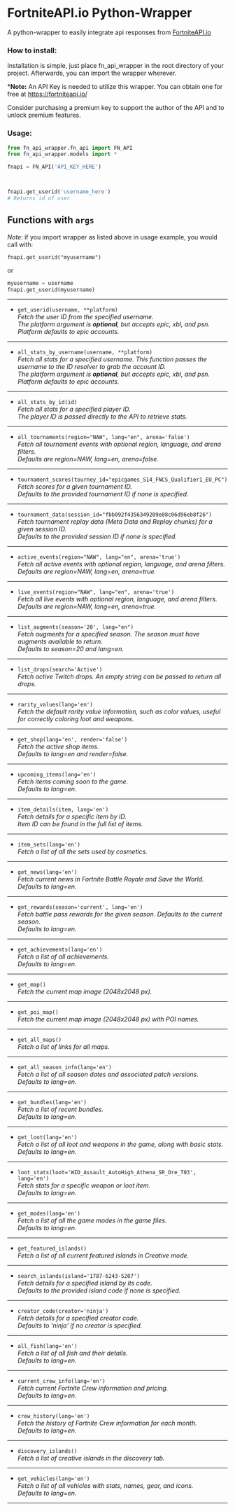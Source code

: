 # FortniteAPI.io Python-Wrapper

A python-wrapper to easily integrate api responses from [FortniteAPI.io][fnapiio-link]

### How to install:

Installation is simple, just place fn_api_wrapper in the root directory of your project. Afterwards, you can import the wrapper wherever.

***Note:** An API Key is needed to utilize this wrapper. You can obtain one for free at 
https://fortniteapi.io/ 

Consider purchasing a premium key to support the author of the API and to unlock premium features. 

### Usage:

```python
from fn_api_wrapper.fn_api import FN_API
from fn_api_wrapper.models import *

fnapi = FN_API('API_KEY_HERE')



fnapi.get_userid('username_here')
# Returns id of user
```

## Functions with `args`
*Note*: if you import wrapper as listed above in usage example, you would call with:


`fnapi.get_userid("myusername")` 

or
```python
myusername = username 
fnapi.get_userid(myusername)
```


---

- `get_userid(username, **platform)`  
  *Fetch the user ID from the specified username.*  
  *The platform argument is **optional**, but accepts epic, xbl, and psn. Platform defaults to epic accounts.*

---

- `all_stats_by_username(username, **platform)`  
  *Fetch all stats for a specified username. This function passes the username to the ID resolver to grab the account ID.*  
  *The platform argument is **optional**, but accepts epic, xbl, and psn. Platform defaults to epic accounts.*

---

- `all_stats_by_id(id)`  
  *Fetch all stats for a specified player ID.*  
  *The player ID is passed directly to the API to retrieve stats.*

---

- `all_tournaments(region="NAW", lang="en", arena='false')`  
  *Fetch all tournament events with optional region, language, and arena filters.*  
  *Defaults are region=NAW, lang=en, arena=false.*

---

- `tournament_scores(tourney_id="epicgames_S14_FNCS_Qualifier1_EU_PC")`  
  *Fetch scores for a given tournament ID.*  
  *Defaults to the provided tournament ID if none is specified.*

---

- `tournament_data(session_id="fbb092f4356349209e08c06d96eb8f26")`  
  *Fetch tournament replay data (Meta Data and Replay chunks) for a given session ID.*  
  *Defaults to the provided session ID if none is specified.*

---

- `active_events(region="NAW", lang="en", arena='true')`  
  *Fetch all active events with optional region, language, and arena filters.*  
  *Defaults are region=NAW, lang=en, arena=true.*

---

- `live_events(region="NAW", lang="en", arena='true')`  
  *Fetch all live events with optional region, language, and arena filters.*  
  *Defaults are region=NAW, lang=en, arena=true.*

---

- `list_augments(season='20', lang="en")`  
  *Fetch augments for a specified season. The season must have augments available to return.*  
  *Defaults to season=20 and lang=en.*

---

- `list_drops(search='Active')`  
  *Fetch active Twitch drops. An empty string can be passed to return all drops.*

---

- `rarity_values(lang='en')`  
  *Fetch the default rarity value information, such as color values, useful for correctly coloring loot and weapons.*  

---

- `get_shop(lang='en', render='false')`  
  *Fetch the active shop items.*  
  *Defaults to lang=en and render=false.*

---

- `upcoming_items(lang='en')`  
  *Fetch items coming soon to the game.*  
  *Defaults to lang=en.*

---

- `item_details(item, lang='en')`  
  *Fetch details for a specific item by ID.*  
  *Item ID can be found in the full list of items.*

---

- `item_sets(lang='en')`  
  *Fetch a list of all the sets used by cosmetics.*

---

- `get_news(lang='en')`  
  *Fetch current news in Fortnite Battle Royale and Save the World.*  
  *Defaults to lang=en.*

---

- `get_rewards(season='current', lang='en')`  
  *Fetch battle pass rewards for the given season. Defaults to the current season.*  
  *Defaults to lang=en.*

---

- `get_achievements(lang='en')`  
  *Fetch a list of all achievements.*  
  *Defaults to lang=en.*

---

- `get_map()`  
  *Fetch the current map image (2048x2048 px).*

---

- `get_poi_map()`  
  *Fetch the current map image (2048x2048 px) with POI names.*

---

- `get_all_maps()`  
  *Fetch a list of links for all maps.*

---

- `get_all_season_info(lang='en')`  
  *Fetch a list of all season dates and associated patch versions.*  
  *Defaults to lang=en.*

---

- `get_bundles(lang='en')`  
  *Fetch a list of recent bundles.*  
  *Defaults to lang=en.*

---

- `get_loot(lang='en')`  
  *Fetch a list of all loot and weapons in the game, along with basic stats.*  
  *Defaults to lang=en.*

---

- `loot_stats(loot='WID_Assault_AutoHigh_Athena_SR_Ore_T03', lang='en')`  
  *Fetch stats for a specific weapon or loot item.*  
  *Defaults to lang=en.*

---

- `get_modes(lang='en')`  
  *Fetch a list of all the game modes in the game files.*  
  *Defaults to lang=en.*

---

- `get_featured_islands()`  
  *Fetch a list of all current featured islands in Creative mode.*

---

- `search_islands(island='1787-6243-5207')`  
  *Fetch details for a specified island by its code.*  
  *Defaults to the provided island code if none is specified.*

---

- `creator_code(creator='ninja')`  
  *Fetch details for a specified creator code.*  
  *Defaults to 'ninja' if no creator is specified.*

---

- `all_fish(lang='en')`  
  *Fetch a list of all fish and their details.*  
  *Defaults to lang=en.*

---

- `current_crew_info(lang='en')`  
  *Fetch current Fortnite Crew information and pricing.*  
  *Defaults to lang=en.*

---

- `crew_history(lang='en')`  
  *Fetch the history of Fortnite Crew information for each month.*  
  *Defaults to lang=en.*

---

- `discovery_islands()`  
  *Fetch a list of creative islands in the discovery tab.*

---

- `get_vehicles(lang='en')`  
  *Fetch a list of all vehicles with stats, names, gear, and icons.*  
  *Defaults to lang=en.*

---















[fnapiio-link]: https://fortniteapi.io/
